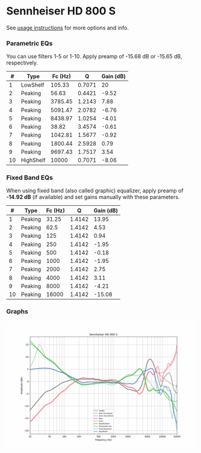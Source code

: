 # Sennheiser HD 800 S
See [usage instructions](https://github.com/jaakkopasanen/AutoEq#usage) for more options and info.

### Parametric EQs
You can use filters 1-5 or 1-10. Apply preamp of -15.68 dB or -15.65 dB, respectively.

|   # | Type      |   Fc (Hz) |      Q |   Gain (dB) |
|-----|-----------|-----------|--------|-------------|
|   1 | LowShelf  |    105.33 | 0.7071 |       20    |
|   2 | Peaking   |     56.63 | 0.4421 |       -9.52 |
|   3 | Peaking   |   3785.45 | 1.2143 |        7.88 |
|   4 | Peaking   |   5091.47 | 2.0782 |       -6.76 |
|   5 | Peaking   |   8438.97 | 1.0254 |       -4.01 |
|   6 | Peaking   |     38.82 | 3.4574 |       -0.61 |
|   7 | Peaking   |   1042.81 | 1.5677 |       -0.92 |
|   8 | Peaking   |   1800.44 | 2.5928 |        0.79 |
|   9 | Peaking   |   9697.43 | 1.7517 |        3.54 |
|  10 | HighShelf |  10000    | 0.7071 |       -8.06 |

### Fixed Band EQs
When using fixed band (also called graphic) equalizer, apply preamp of **-14.92 dB** (if available) and set gains manually with these parameters.

|   # | Type    |   Fc (Hz) |      Q |   Gain (dB) |
|-----|---------|-----------|--------|-------------|
|   1 | Peaking |     31.25 | 1.4142 |       13.95 |
|   2 | Peaking |     62.5  | 1.4142 |        4.53 |
|   3 | Peaking |    125    | 1.4142 |        0.94 |
|   4 | Peaking |    250    | 1.4142 |       -1.95 |
|   5 | Peaking |    500    | 1.4142 |       -0.18 |
|   6 | Peaking |   1000    | 1.4142 |       -1.95 |
|   7 | Peaking |   2000    | 1.4142 |        2.75 |
|   8 | Peaking |   4000    | 1.4142 |        3.11 |
|   9 | Peaking |   8000    | 1.4142 |       -4.21 |
|  10 | Peaking |  16000    | 1.4142 |      -15.08 |

### Graphs
![](./Sennheiser%20HD%20800%20S.png)
